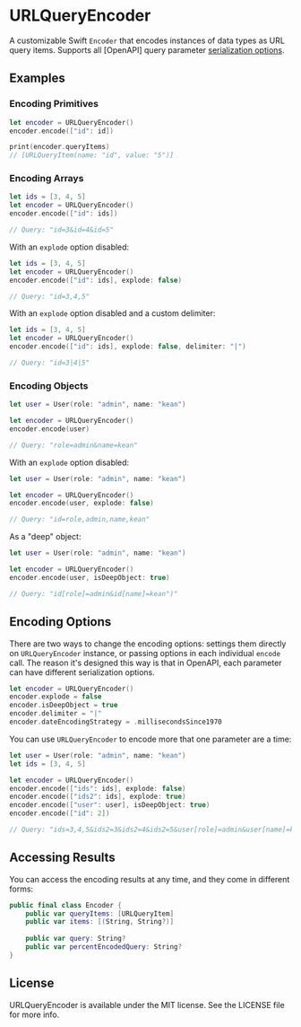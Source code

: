 # URLQueryEncoder

A customizable Swift `Encoder` that encodes instances of data types as URL query items. Supports all [OpenAPI] query parameter [serialization options](https://swagger.io/docs/specification/serialization/).

## Examples

### Encoding Primitives

```swift
let encoder = URLQueryEncoder()
encoder.encode(["id": id])

print(encoder.queryItems)
// [URLQueryItem(name: "id", value: "5")]
```

### Encoding Arrays

```swift
let ids = [3, 4, 5]
let encoder = URLQueryEncoder()
encoder.encode(["id": ids])

// Query: "id=3&id=4&id=5"
```

With an `explode` option disabled:

```swift
let ids = [3, 4, 5]
let encoder = URLQueryEncoder()
encoder.encode(["id": ids], explode: false)

// Query: "id=3,4,5"
```

With an `explode` option disabled and a custom delimiter:

```swift
let ids = [3, 4, 5]
let encoder = URLQueryEncoder()
encoder.encode(["id": ids], explode: false, delimiter: "|")

// Query: "id=3|4|5"
```

### Encoding Objects

```swift
let user = User(role: "admin", name: "kean")

let encoder = URLQueryEncoder()
encoder.encode(user)

// Query: "role=admin&name=kean"
```

With an `explode` option disabled:

```swift
let user = User(role: "admin", name: "kean")

let encoder = URLQueryEncoder()
encoder.encode(user, explode: false)

// Query: "id=role,admin,name,kean"
```

As a "deep" object:

```swift
let user = User(role: "admin", name: "kean")

let encoder = URLQueryEncoder()
encoder.encode(user, isDeepObject: true)

// Query: "id[role]=admin&id[name]=kean")"
```

## Encoding Options

There are two ways to change the encoding options: settings them directly on `URLQueryEncoder` instance, or passing options in each individual `encode` call. The reason it's designed this way is that in OpenAPI, each parameter can have different serialization options.

```swift
let encoder = URLQueryEncoder()
encoder.explode = false
encoder.isDeepObject = true
encoder.delimiter = "|"
encoder.dateEncodingStrategy = .millisecondsSince1970
```

You can use `URLQueryEncoder` to encode more that one parameter are a time:

```swift
let user = User(role: "admin", name: "kean")
let ids = [3, 4, 5]

let encoder = URLQueryEncoder()
encoder.encode(["ids": ids], explode: false)
encoder.encode(["ids2": ids], explode: true)
encoder.encode(["user": user], isDeepObject: true)
encoder.encode(["id": 2])

// Query: "ids=3,4,5&ids2=3&ids2=4&ids2=5&user[role]=admin&user[name]=kean&id=2")
```

## Accessing Results

You can access the encoding results at any time, and they come in different forms:

```swift
public final class Encoder {
    public var queryItems: [URLQueryItem]
    public var items: [(String, String?)]
    
    public var query: String?
    public var percentEncodedQuery: String?
}
```

## License

URLQueryEncoder is available under the MIT license. See the LICENSE file for more info.
